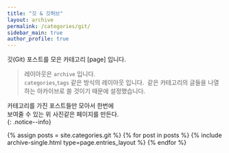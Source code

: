 ```yaml
---
title: "깃 & 깃허브"
layout: archive
permalink: /categories/git/
sidebar_main: true
author_profile: true
---
```


깃(Git) 포스트를 모은 카테고리 [page] 입니다.    
> 레이아웃은 `archive` 입니다.  
> `categories`,`tags`  같은 방식의 레이아웃 입니다.
>  같은 카테고리의 글들을 나열하는 아카이브로 
>  쓸 것이기 때문에 설정했습니다.

카테고리를 가진 포스트들만 모아서 한번에  
보여줄 수 있는 위 사진같은 페이지를 만든다.  
{: .notice--info}

{% assign posts = site.categories.git %}
{% for post in posts %} {% include archive-single.html type=page.entries_layout %} {% endfor %}
